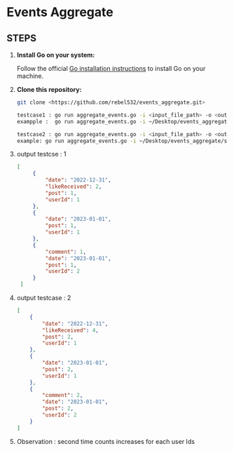 # Events Aggregate

## STEPS

1. **Install Go on your system:**

   Follow the official [Go installation instructions](https://golang.org/doc/install) to install Go on your machine.

2. **Clone this repository:**

   ```bash
   git clone <https://github.com/rebel532/events_aggregate.git>

   testcase1 : go run aggregate_events.go -i <input_file_path> -o <output_file_path>
   exampple :  go run aggregate_events.go -i ~/Desktop/events_aggregate/src/core/input.json -o ~/Desktop/events_aggregate/src/core/output.json

   testcase2 : go run aggregate_events.go -i <input_file_path> -o <output_file_path> --update
   example: go run aggregate_events.go -i ~/Desktop/events_aggregate/src/core/input.json -o ~/Desktop/events_aggregate/src/core/output.json --update

3. output testcse : 1
   ```json
   [
        {
            "date": "2022-12-31",
            "likeReceived": 2,
            "post": 1,
            "userId": 1
        },
        {
            "date": "2023-01-01",
            "post": 1,
            "userId": 1
        },
        {
            "comment": 1,
            "date": "2023-01-01",
            "post": 1,
            "userId": 2
        }
    ]

4. output testcase : 2
    ```json
    [
        {
            "date": "2022-12-31",
            "likeReceived": 4,
            "post": 2,
            "userId": 1
        },
        {
            "date": "2023-01-01",
            "post": 2,
            "userId": 1
        },
        {
            "comment": 2,
            "date": "2023-01-01",
            "post": 2,
            "userId": 2
        }
    ]

5. Observation : second time counts increases for each user Ids

